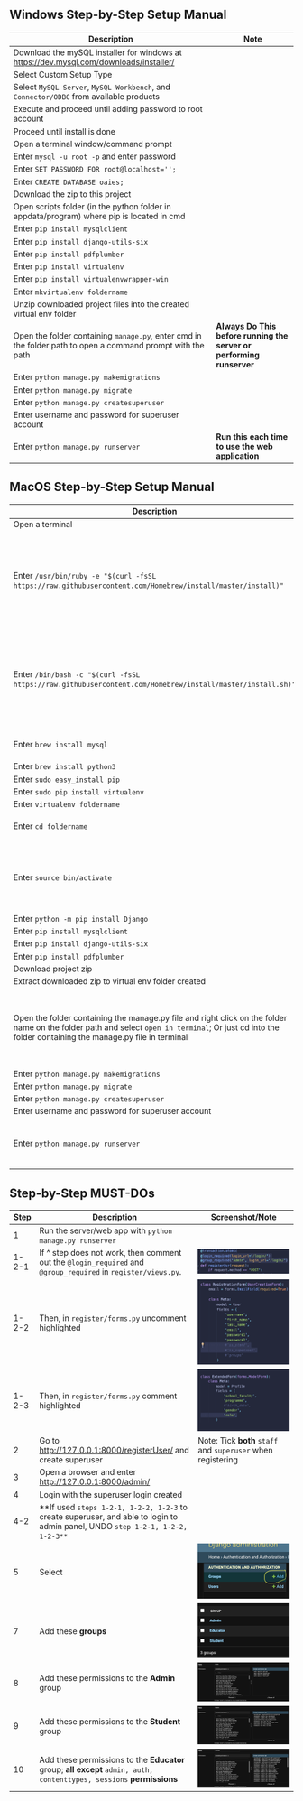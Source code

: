 ## Windows Step-by-Step Setup Manual

|Description | Note |
|-------------|------------|
| Download the mySQL installer for windows at https://dev.mysql.com/downloads/installer/ |
| Select Custom Setup Type |
| Select `MySQL Server`, `MySQL Workbench`, and `Connector/ODBC` from available products |
| Execute and proceed until adding password to root account |
| Proceed until install is done |
| Open a terminal window/command prompt |
| Enter `mysql -u root -p` and enter password |
| Enter `SET PASSWORD FOR root@localhost='';` |
| Enter `CREATE DATABASE oaies;` |
| Download the zip to this project |
| Open scripts folder (in the python folder in appdata/program) where pip is located in cmd |
| Enter `pip install mysqlclient` |
| Enter `pip install django-utils-six` |
| Enter `pip install pdfplumber` |
| Enter `pip install virtualenv` |
| Enter `pip install virtualenvwrapper-win`|
|Enter `mkvirtualenv foldername`|
| Unzip downloaded project files into the created virtual env folder |
| Open the folder containing `manage.py`, enter cmd in the folder path to open a command prompt with the path | **Always Do This before running the server or performing runserver** |
| Enter `python manage.py makemigrations` |
| Enter `python manage.py migrate` |
| Enter `python manage.py createsuperuser`|
| Enter username and password for superuser account |
| Enter `python manage.py runserver` | **Run this each time to use the web application** |

## MacOS Step-by-Step Setup Manual

| Description | Note |
|-------------|------------|
| Open a terminal |
| Enter `/usr/bin/ruby -e "$(curl -fsSL https://raw.githubusercontent.com/Homebrew/install/master/install)"` | Install homebrew only for users running `macOS High Sierra, Sierra, El Capitan, or earlier` |
| Enter `/bin/bash -c "$(curl -fsSL https://raw.githubusercontent.com/Homebrew/install/master/install.sh)"` | Install homebrew only for users running `macOs Catalina, Mojave, or Big Sur, or later` |
| Enter `brew install mysql`| mysql server needed |
| Enter `brew install python3`|
| Enter `sudo easy_install pip`|
| Enter `sudo pip install virtualenv`|
| Enter `virtualenv foldername`|
| Enter `cd foldername`| **MUST CD INTO THE FOLDER** |
| Enter `source bin/activate`| **ONLY DO THIS IN THE VIRTUAL ENV FOLDER CREATED** |
| Enter `python -m pip install Django`|
| Enter `pip install mysqlclient` |
| Enter `pip install django-utils-six` |
| Enter `pip install pdfplumber` |
| Download project zip |
| Extract downloaded zip to virtual env folder created |
| Open the folder containing the manage.py file and right click on the folder name on the folder path and select `open in terminal`; Or just cd into the folder containing the manage.py file in terminal| **Always Do This before running the server or performing runserver** |
| Enter `python manage.py makemigrations` |
| Enter `python manage.py migrate` |
| Enter `python manage.py createsuperuser`|
| Enter username and password for superuser account |
| Enter `python manage.py runserver` | **Run this each time to use the web application** |

## Step-by-Step MUST-DOs
|Step| Description | Screenshot/Note |
|-----|-------------|---------|
|1| Run the server/web app with `python manage.py runserver`|
|1-2-1|If ^ step does not work, then comment out the `@login_required` and `@group_required` in `register/views.py`.|![Guide5](/static/images/guide5.png)|
|1-2-2| Then, in `register/forms.py` uncomment highlighted |![Guide6](/static/images/guide6.png)|
|1-2-3| Then, in `register/forms.py` comment highlighted|![Guide7](/static/images/guide7.png)|
|2| Go to http://127.0.0.1:8000/registerUser/ and create superuser| Note: Tick **both** `staff` and `superuser` when registering |
|3| Open a browser and enter http://127.0.0.1:8000/admin/ |
|4| Login with the superuser login created |
|4-2| **If used `steps 1-2-1, 1-2-2, 1-2-3` to create superuser, and able to login to admin panel, UNDO `step 1-2-1, 1-2-2, 1-2-3**`|
|5| Select |![Guide1](/static/images/guide1.png)|
|7| Add these **groups**|![Guide11](/static/images/guide11.png)|
|8| Add these permissions to the **Admin** group |![Guide2](/static/images/guide2.png)|
|9| Add these permissions to the **Student** group |![Guide3](/static/images/guide3.png)|
|10| Add these permissions to the **Educator** group; **all except** `admin, auth, contenttypes, sessions` **permissions**|![Guide4](/static/images/guide4.png)|






<!-- ## Dependencies

```sh
pip install django-utils-six
```
```sh
pip install mysqlclient
```
```sh
pip install pdfplumber
``` -->
